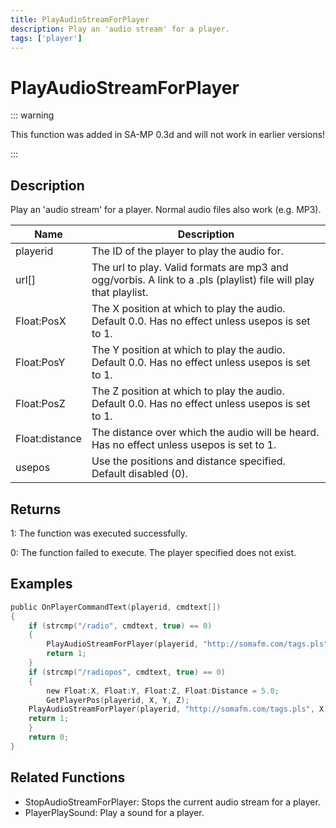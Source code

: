 ```yaml
---
title: PlayAudioStreamForPlayer
description: Play an 'audio stream' for a player.
tags: ['player']
---
```


# PlayAudioStreamForPlayer

<TagLinks />

::: warning

This function was added in SA-MP 0.3d and will not work in earlier versions!

:::

## Description

Play an 'audio stream' for a player. Normal audio files also work (e.g. MP3).


| Name | Description |
|------|-------------|
|playerid | The ID of the player to play the audio for.|
|url[] | The url to play. Valid formats are mp3 and ogg/vorbis. A link to a .pls (playlist) file will play that playlist.|
|Float:PosX | The X position at which to play the audio. Default 0.0. Has no effect unless usepos is set to 1.|
|Float:PosY | The Y position at which to play the audio. Default 0.0. Has no effect unless usepos is set to 1.|
|Float:PosZ | The Z position at which to play the audio. Default 0.0. Has no effect unless usepos is set to 1.|
|Float:distance | The distance over which the audio will be heard. Has no effect unless usepos is set to 1.|
|usepos | Use the positions and distance specified. Default disabled (0).|


## Returns

 1: The function was executed successfully. 

 0: The function failed to execute. The player specified does not exist.


## Examples


```c
public OnPlayerCommandText(playerid, cmdtext[])
{
    if (strcmp("/radio", cmdtext, true) == 0) 
    {
        PlayAudioStreamForPlayer(playerid, "http://somafm.com/tags.pls");
        return 1;
    }
    if (strcmp("/radiopos", cmdtext, true) == 0)
    {
        new Float:X, Float:Y, Float:Z, Float:Distance = 5.0;
        GetPlayerPos(playerid, X, Y, Z);
	PlayAudioStreamForPlayer(playerid, "http://somafm.com/tags.pls", X, Y, Z, Distance, 1);
	return 1;
    }
    return 0;
}
```


## Related Functions


-  StopAudioStreamForPlayer: Stops the current audio stream for a player.
-  PlayerPlaySound: Play a sound for a player.